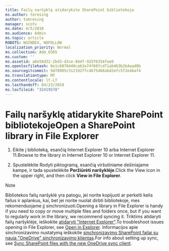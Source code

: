 ```yaml
---
title: Failų naršyklę atidarykite SharePoint bibliotekoje
ms.author: toresing
author: tomresing
manager: scotv
ms.date: 4/5/2018
ms.audience: Admin
ms.topic: article
ROBOTS: NOINDEX, NOFOLLOW
localization_priority: Normal
ms.collection: Adm_O365
ms.custom: ''
ms.assetid: a8e56d32-2bd3-43ce-84df-925f6354fee0
ms.openlocfilehash: 6e1c6870440cab3a74f697cd71ab463b2b4aad0b
ms.sourcegitcommit: 9d78905c512192ffc4675468abd2efc5f2e4baf4
ms.translationtype: MT
ms.contentlocale: lt-LT
ms.lasthandoff: 04/23/2019
ms.locfileid: "32419578"
---
```

# <a name="open-a-sharepoint-library-in-file-explorer"></a><span data-ttu-id="539fe-102">Failų naršyklę atidarykite SharePoint bibliotekoje</span><span class="sxs-lookup"><span data-stu-id="539fe-102">Open a SharePoint library in File Explorer</span></span>

1. <span data-ttu-id="539fe-103">Eikite į biblioteką, esančią Internet Explorer 10 arba Internet Explorer 11.</span><span class="sxs-lookup"><span data-stu-id="539fe-103">Browse to the library in Internet Explorer 10 or Internet Explorer 11.</span></span> 
    
2. <span data-ttu-id="539fe-104">Spustelėkite Rodyti piktogramą, esančią viršutiniame dešiniajame kampe, ir tada spustelėkite **Peržiūrėti naršyklėje**.</span><span class="sxs-lookup"><span data-stu-id="539fe-104">Click the View icon in the upper right, and then click **View in File Explorer**.</span></span>
    
> [!NOTE]
> <span data-ttu-id="539fe-105">Bibliotekos failų naršyklė yra patogu, jei norite kopijuoti ar perkelti kelis failus ir aplankus, kai, bet jei norite nuolat dirbti bibliotekoje, mes rekomenduojame jį sinchronizuoti.</span><span class="sxs-lookup"><span data-stu-id="539fe-105">Opening a library in File Explorer is handy if you need to copy or move multiple files and folders once, but if you want to regularly work in the library, we recommend syncing it.</span></span> <span data-ttu-id="539fe-106">Triktims atidaryti failų naršyklėje, ieškokite [atidaryti "Internet Explorer"](https://go.microsoft.com/fwlink/?linkid=871665).</span><span class="sxs-lookup"><span data-stu-id="539fe-106">To troubleshoot issues opening in File Explorer, see [Open in Explorer](https://go.microsoft.com/fwlink/?linkid=871665).</span></span> <span data-ttu-id="539fe-107">Informacijos apie sinchronizavimo nustatymą ieškokite [sinchronizavimo SharePoint failai su nauja "OneDrive" sinchronizavimo klientas](https://go.microsoft.com/fwlink/?linkid=871666).</span><span class="sxs-lookup"><span data-stu-id="539fe-107">For info about setting up sync, see [Sync SharePoint files with the new OneDrive sync client](https://go.microsoft.com/fwlink/?linkid=871666).</span></span> 
  

